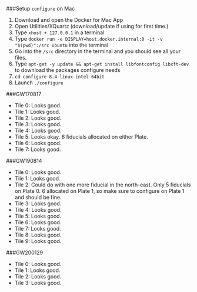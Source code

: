###Setup `configure` on Mac
1. Download and open the Docker for Mac App
2. Open Utilities/XQuartz (download/update if using for first time.)
3.	Type `xhost + 127.0.0.1` in a terminal
4.	Type `docker run -e DISPLAY=host.docker.internal:0 -it -v "$(pwd)":/src ubuntu` into the terminal	
5.	Go into the `/src` directory in the terminal and you should see all your files.
6.	Type `apt-get -y update && apt-get install libfontconfig libxft-dev` to download the packages configure needs
7. `cd configure-8.4-linux-intel-64bit`
8.	Launch `./configure`


###GW170817
* Tile 0: Looks good.
* Tile 1: Looks good.
* Tile 2: Looks good.
* Tile 3: Looks good.
* Tile 4: Looks good.
* Tile 5: Looks okay. 6 fiducials allocated on either Plate.
* Tile 6: Looks good.
* Tile 7: Looks good.

###GW190814
* Tile 0: Looks good.
* Tile 1: Looks good.
* Tile 2: Could do with one more fiducial in the north-east. Only 5 fiducials on Plate 0. 6 allocated on Plate 1, so make sure to configure on Plate 1 and should be fine.
* Tile 3: Looks good.
* Tile 4: Looks good.
* Tile 5: Looks good.
* Tile 6: Looks good.
* Tile 7: Looks good.
* Tile 8: Looks good.
* Tile 9: Looks good.

###GW200129
* Tile 0: Looks good.
* Tile 1: Looks good.
* Tile 2: Looks good.
* Tile 3: Looks good.
 